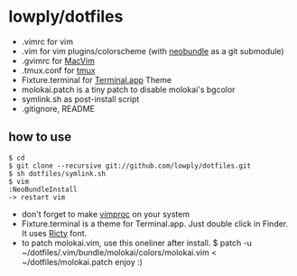 # lowply/dotfiles

- .vimrc for vim
- .vim for vim plugins/colorscheme (with [neobundle](https://github.com/Shougo/neobundle.vim) as a git submodule)
- .gvimrc for [MacVim](http://code.google.com/p/macvim/)
- .tmux.conf for [tmux](http://tmux.sourceforge.net/)
- Fixture.terminal for [Terminal.app](http://www.apple.com/macosx/apps/all.html#terminal) Theme
- molokai.patch is a tiny patch to disable molokai's bgcolor
- symlink.sh as post-install script
- .gitignore, README

## how to use
    $ cd
    $ git clone --recursive git://github.com/lowply/dotfiles.git
    $ sh dotfiles/symlink.sh
    $ vim
    :NeoBundleInstall
    -> restart vim

- don't forget to make [vimproc](https://github.com/Shougo/vimproc) on your system
- Fixture.terminal is a theme for Terminal.app. Just double click in Finder.
It uses [Ricty](http://save.sys.t.u-tokyo.ac.jp/~yusa/fonts/ricty.html) font.
- to patch molokai.vim, use this oneliner after install.
    $ patch -u ~/dotfiles/.vim/bundle/molokai/colors/molokai.vim < ~/dotfiles/molokai.patch
enjoy :)
